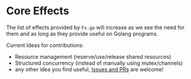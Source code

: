 # Core Effects

The list of effects provided by `Fx.go` will increase as we see the need for them and as long as they provide useful on Golang programs.

Current Ideas for contributions:

- Resource management (reserve/use/release shared resources)
- Structured concurrency (instead of manually using mutex/channels)
- any other idea you find useful, [Issues and PRs](https://github.com/vic/fx.go) are welcome!